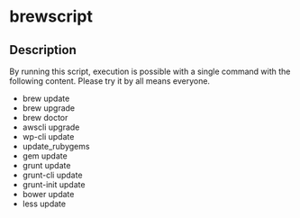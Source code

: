 # brewscript
## Description
By running this script, execution is possible with a single command with the following content. 
Please try it by all means everyone.

- brew update
- brew upgrade
- brew doctor
- awscli upgrade
- wp-cli update
- update_rubygems
- gem update
- grunt update
- grunt-cli update
- grunt-init update
- bower update
- less update




